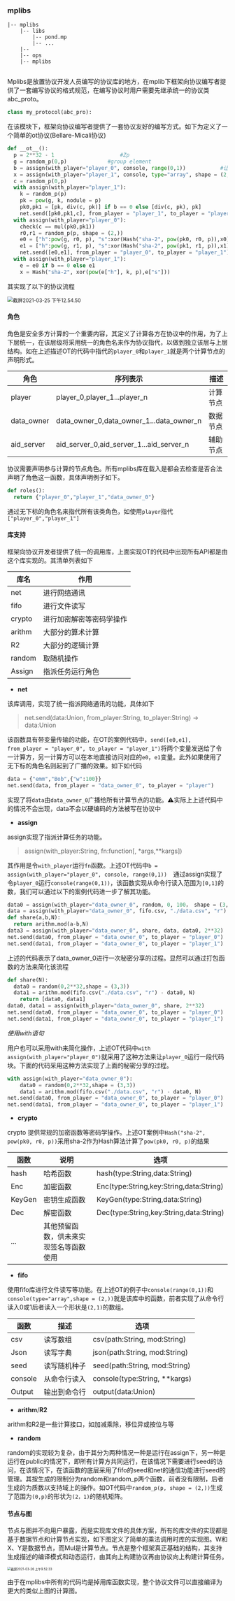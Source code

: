 ### mplibs

```
|-- mplibs
	|-- libs
		|-- pond.mp
		|-- ...
	|-- 
	|-- ops
	|-- mplibs
	
```



Mplibs是放置协议开发人员编写的协议库的地方，在mplib下框架向协议编写者提供了一套编写协议的格式规范，在编写协议时用户需要先继承统一的协议类abc_proto。

```python
class my_protocol(abc_pro):
```

在该模块下，框架向协议编写者提供了一套协议友好的编写方式。如下为定义了一个简单的ot协议(Bellare-Micali协议)

```python
def __ot__():
  p = 2**32 - 1						#Zp
  g = random_p(0,p)				#group element
  b = assign(with_player="player_0", console, range(0,1))			#让player_0输入b ∊ Z_2
  x = assign(with_player="player_1", console, type="array", shape = (2,))#让player_1输入x ∊ {Z_p}^2
  c = random_p(0,p)
  with assign(with_player="player_1"):
    k = random_p(p)
    pk = pow(g, k, nodule = p)
    pk0,pk1 = [pk, div(c, pk)] if b == 0 else [div(c, pk), pk]
  	net.send([pk0,pk1,c], from_player = "player_1", to_player = "player_0")
  with assign(with_player="player_0"):
    check(c == mul(pk0,pk1))
    r0,r1 = random_p(p, shape = (2,))
    e0 = ["h":pow(g, r0, p), "s":xor(Hash("sha-2", pow(pk0, r0, p)),x0)]
    e1 = ["h":pow(g, r1, p), "s":xor(Hash("sha-2", pow(pk1, r1, p)),x1)]
    net.send([e0,e1], from_player = "player_0", to_player = "player_1")
  with assign(with_player="player_1"):
    e = e0 if b == 0 else e1
    x = Hash("sha-2", xor(pow(e["h"], k, p),e["s"]))
```

其实现了以下的协议流程

<img src="/Users/esion/Desktop/截屏2021-03-25 下午12.54.50.png" alt="截屏2021-03-25 下午12.54.50" style="zoom:80%;" />



#### 角色

角色是安全多方计算的一个重要内容，其定义了计算各方在协议中的作用，为了上下层统一，在该层级将采用统一的角色名来作为协议指代，以做到独立该层与上层结构。如在上述描述OT的代码中指代的`player_0`和`player_1`就是两个计算节点的声明形式。

| 角色       | 序列表示                                 | 描述     |
| ---------- | ---------------------------------------- | -------- |
| player     | player_0,player_1...player_n             | 计算节点 |
| data_owner | data_owner_0,data_owner_1...data_owner_n | 数据节点 |
| aid_server | aid_server_0,aid_server_1...aid_server_n | 辅助节点 |

协议需要声明参与计算的节点角色。所有mplibs库在载入是都会去检查是否合法声明了角色这一函数，具体声明例子如下。

```python
def roles():
  return {"player_0","player_1","data_owner_0"}
```

通过无下标的角色名来指代所有该类角色，如使用`player`指代`["player_0","player_1"]`

#### 库支持

框架向协议开发者提供了统一的调用库，上面实现OT的代码中出现所有API都是由这个库实现的。其清单列表如下

| 库名   | 作用                     |
| ------ | ------------------------ |
| net    | 进行网络通讯             |
| fifo   | 进行文件读写             |
| crypto | 进行加密解密等密码学操作 |
| arithm | 大部分的算术计算         |
| R2     | 大部分的逻辑计算         |
| random | 取随机操作               |
| Assign | 指派任务运行角色         |

- **net**

该库调用，实现了统一指派网络通讯的功能，具体如下

> net.send(data:Union, from_player:String, to_player:String) -> data:Union

该函数具有带变量传输的功能，在OT的案例代码中，`send([e0,e1], from_player = "player_0", to_player = "player_1")`将两个变量发送给了令一计算方，另一计算方可以在本地直接访问对应的`e0`，`e1`变量。此外如果使用了无下标的角色名则起到了广播的效果。如下如代码

```python
data = {"emm","Bob",{"w":100}}
net.send(data, from_player = "data_owner_0", to_player = "player")
```

实现了将`data`由`data_owner_0`广播给所有计算节点的功能。⚠️实际上上述代码中的情况不会出现，data不会以硬编码的方法被写在协议中

- **assign**

assign实现了指派计算任务的功能。

> assign(with_player:String, fn:function[, *args,**kargs])

其作用是令`with_player`运行`fn`函数。上述OT代码中`b = assign(with_player="player_0", console, range(0,1))	`通过assign实现了令`player_0`运行`console(range(0,1))`，该函数实现从命令行读入范围为`[0,1]`的数，我们可以通过以下的案例代码进一步了解其功能。

```python
data0 = assign(with_player="data_owner_0", random, 0, 100， shape = (3,3))#令data_owner_0执行data0 = random(0,100,shape = (3,3))
data = assign(with_player="data_owner_0", fifo.csv, "./data.csv", "r")
def share(a,b,N):
  return arithm.mod(a-b,N)
data3 = assign(with_player="data_owner_0", share, data, data0, 2**32)
net.send(data0, from_player = "data_owner_0", to_player = "player_0")
net.send(data1, from_player = "data_owner_0", to_player = "player_1")
```

上述的代码表示了data_owner_0进行一次秘密分享的过程。显然可以通过打包函数的方法来简化该流程

```python
def share(N):
  data0 = random(0,2**32,shape = (3,3))
  data1 = arithm.mod(fifo.csv("./data.csv", "r") - data0, N)
	return [data0, data1]
data0, data1 = assign(with_player="data_owner_0", share, 2**32)
net.send(data0, from_player = "data_owner_0", to_player = "player_0")
net.send(data1, from_player = "data_owner_0", to_player = "player_1")
```

*使用with语句*

用户也可以采用with来简化操作，上述OT代码中`with assign(with_player="player_0")`就采用了这种方法来让`player_0`运行一段代码块。下面的代码采用这种方法实现了上面的秘密分享的过程。

```python
with assign(with_player="data_owner_0"):
	data0 = random(0,2**32,shape = (3,3))
	data1 = arithm.mod(fifo.csv("./data.csv", "r") - data0, N)
net.send(data0, from_player = "data_owner_0", to_player = "player_0")
net.send(data1, from_player = "data_owner_0", to_player = "player_1")
```

- **crypto**

crypto 提供常规的加密函数等密码学操作。上述OT案例中`Hash("sha-2", pow(pk0, r0, p))`采用sha-2作为Hash算法计算了`pow(pk0, r0, p)`的结果

| 函数   | 说明                                   | 选项                                    |
| ------ | -------------------------------------- | --------------------------------------- |
| hash   | 哈希函数                               | hash(type:String,data:String)           |
| Enc    | 加密函数                               | Enc(type:String,key:String,data:String) |
| KeyGen | 密钥生成函数                           | KeyGen(type:String,data:String)         |
| Dec    | 解密函数                               | Dec(type:String,key:String,data:String) |
| ...    | 其他预留函数，供未来实现签名等函数使用 |                                         |

- **fifo**

使用fifo库进行文件读写等功能。在上述OT的例子中`console(range(0,1))`和`console(type="array",shape = (2,))`就是该库中的函数，前者实现了从命令行读入0或1后者读入一个形状是`(2,1)`的数组。

| 函数    | 描述         | 选项                          |
| ------- | ------------ | ----------------------------- |
| csv     | 读写数组     | csv(path:String, mod:String)  |
| Json    | 读写字典     | json(path:String, mod:String) |
| seed    | 读写随机种子 | seed(path:String, mod:String) |
| console | 从命令行读入 | console(type:String, **kargs) |
| Output  | 输出到命令行 | output(data:Union)            |

- **arithm**/**R2**

arithm和R2是一些计算接口，如加减乘除，移位异或按位与等

- **random**

random的实现较为复杂，由于其分为两种情况一种是运行在assign下，另一种是运行在public的情况下，即所有计算方共同运行，在该情况下需要进行seed的访问，在该情况下，在该函数的底层采用了fifo的seed和net的通信功能进行seed的管理。其按生成的限制分为random和random_p两个函数，前者没有限制，后者生成的为质数以支持域上的操作。如OT代码中`random_p(p, shape = (2,))`生成了范围为`(0,p)`的形状为`(2，1)`的随机矩阵。



#### 节点与图

节点与图并不向用户暴露，而是实现库文件的具体方案，所有的库文件的实现都是基于数据节点和计算节点实现，如下图定义了简单的乘法调用时库的实现图。W和X、Y是数据节点，而Mul是计算节点。节点是整个框架真正基础的结构，其支持生成描述的编译模式和动态运行，由其向上构建协议再由协议向上构建计算任务。

<img src="/Users/esion/Desktop/截屏2021-03-26 上午9.52.33.png" alt="截屏2021-03-26 上午9.52.33" style="zoom:50%;" />

由于在mplibs中所有的代码均是掉用库函数实现，整个协议文件可以直接编译为更大的类似上图的计算图。